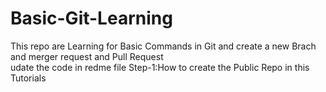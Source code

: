 # Basic-Git-Learning
This repo are Learning for Basic Commands in Git and create a new Brach and merger request and Pull Request  
udate the code in redme file
Step-1:How to create the Public Repo in this Tutorials